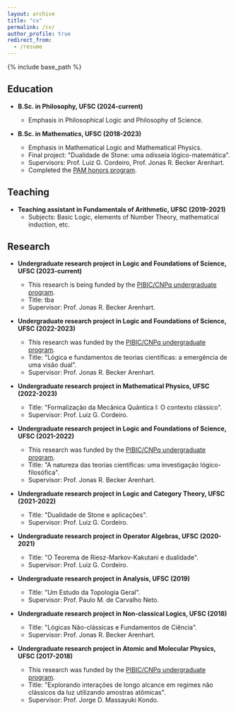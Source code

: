 ```yaml
---
layout: archive
title: "cv"
permalink: /cv/
author_profile: true
redirect_from:
  - /resume
---
```


{% include base_path %}

## Education

* **B.Sc. in Philosophy, UFSC (2024-current)**
  * Emphasis in Philosophical Logic and Philosophy of Science.

* **B.Sc. in Mathematics, UFSC (2018-2023)**
  * Emphasis in Mathematical Logic and Mathematical Physics.
  * Final project: "Dualidade de Stone: uma odisseia lógico-matemática".
  * Supervisors: Prof. Luiz G. Cordeiro, Prof. Jonas R. Becker Arenhart.
  * Completed the [PAM honors program](http://pam.mtm.ufsc.br/).

## Teaching

* **Teaching assistant in Fundamentals of Arithmetic, UFSC (2019-2021)**
  * Subjects: Basic Logic, elements of Number Theory, mathematical induction, etc. 

## Research

* **Undergraduate research project in Logic and Foundations of Science, UFSC (2023-current)**
  * This research is being funded by the [PIBIC/CNPq undergraduate program](http://pibic.propesq.ufsc.br/).
  * Title: tba
  * Supervisor: Prof. Jonas R. Becker Arenhart.

* **Undergraduate research project in Logic and Foundations of Science, UFSC (2022-2023)**
  * This research was funded by the [PIBIC/CNPq undergraduate program](http://pibic.propesq.ufsc.br/).
  * Title: "Lógica e fundamentos de teorias científicas: a emergência de uma visão dual".
  * Supervisor: Prof. Jonas R. Becker Arenhart.

* **Undergraduate research project in Mathematical Physics, UFSC (2022-2023)**
  * Title: "Formalização da Mecânica Quântica I: O contexto clássico". 
  * Supervisor: Prof. Luiz G. Cordeiro.

* **Undergraduate research project in Logic and Foundations of Science, UFSC (2021-2022)**
  * This research was funded by the [PIBIC/CNPq undergraduate program](http://pibic.propesq.ufsc.br/).
  * Title: "A natureza das teorias científicas: uma investigação lógico-filosófica". 
  * Supervisor: Prof. Jonas R. Becker Arenhart.

* **Undergraduate research project in Logic and Category Theory, UFSC (2021-2022)**
  * Title: "Dualidade de Stone e aplicações". 
  * Supervisor: Prof. Luiz G. Cordeiro. 

* **Undergraduate research project in Operator Algebras, UFSC (2020-2021)** 
  * Title: "O Teorema de Riesz-Markov-Kakutani e dualidade". 
  * Supervisor: Prof. Luiz G. Cordeiro. 

* **Undergraduate research project in Analysis, UFSC (2019)** 
  * Title: "Um Estudo da Topologia Geral". 
  * Supervisor: Prof. Paulo M. de Carvalho Neto.

* **Undergraduate research project in Non-classical Logics, UFSC (2018)** 
  * Title: "Lógicas Não-clássicas e Fundamentos de Ciência".
  * Supervisor: Prof. Jonas R. Becker Arenhart.
 
* **Undergraduate research project in Atomic and Molecular Physics, UFSC (2017-2018)**
  * This research was funded by the [PIBIC/CNPq undergraduate program](http://pibic.propesq.ufsc.br/). 
  * Title: "Explorando interações de longo alcance em regimes não clássicos da luz utilizando amostras atômicas".
  * Supervisor: Prof. Jorge D. Massayuki Kondo.
